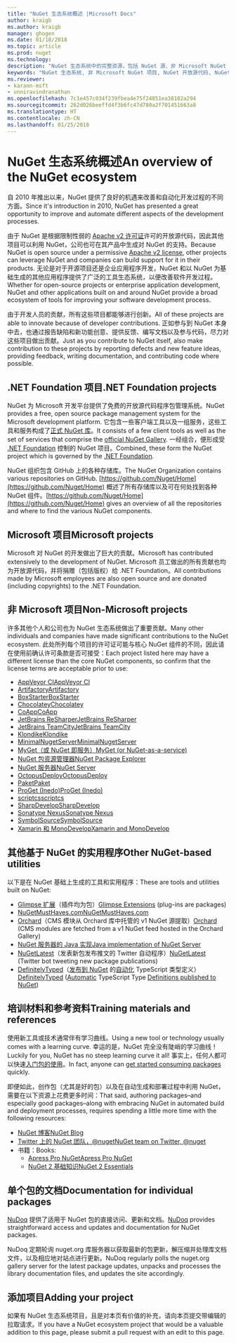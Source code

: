 ```yaml
---
title: "NuGet 生态系统概述 |Microsoft Docs"
author: kraigb
ms.author: kraigb
manager: ghogen
ms.date: 01/18/2018
ms.topic: article
ms.prod: nuget
ms.technology: 
description: "NuGet 生态系统中的完整资源，包括 NuGet 源、非 Microsoft NuGet 项目、实用程序和培训材料。"
keywords: "NuGet 生态系统, 非 Microsoft NuGet 项目, NuGet 开放源代码, NuGet 实用程序, NuGet 培训材料"
ms.reviewer:
- karann-msft
- unniravindranathan
ms.openlocfilehash: 7c1e457c034f239fbea4e75f24851ea38182a294
ms.sourcegitcommit: 262d026beeffd4f3b6fc47d780a2f701451663a8
ms.translationtype: HT
ms.contentlocale: zh-CN
ms.lasthandoff: 01/25/2018
---
```

# <a name="an-overview-of-the-nuget-ecosystem"></a><span data-ttu-id="8e210-104">NuGet 生态系统概述</span><span class="sxs-lookup"><span data-stu-id="8e210-104">An overview of the NuGet ecosystem</span></span>

<span data-ttu-id="8e210-105">自 2010 年推出以来，NuGet 提供了良好的机遇来改善和自动化开发过程的不同方面。</span><span class="sxs-lookup"><span data-stu-id="8e210-105">Since it's introduction in 2010, NuGet has presented a great opportunity to improve and automate different aspects of the development processes.</span></span>

<span data-ttu-id="8e210-106">由于 NuGet 是根据限制性弱的 [Apache v2 许可证](http://choosealicense.com/licenses/apache/)许可的开放源代码，因此其他项目可以利用 NuGet，公司也可在其产品中生成对 NuGet 的支持。</span><span class="sxs-lookup"><span data-stu-id="8e210-106">Because NuGet is open source under a permissive [Apache v2 license](http://choosealicense.com/licenses/apache/), other projects can leverage NuGet and companies can build support for it in their products.</span></span> <span data-ttu-id="8e210-107">无论是对于开源项目还是企业应用程序开发，NuGet 和以 NuGet 为基础生成的其他应用程序提供了广泛的工具生态系统，以便改善软件开发过程。</span><span class="sxs-lookup"><span data-stu-id="8e210-107">Whether for open-source projects or enterprise application development, NuGet and other applications built on and around NuGet provide a broad ecosystem of tools for improving your software development process.</span></span>

<span data-ttu-id="8e210-108">由于开发人员的贡献，所有这些项目都能够进行创新。</span><span class="sxs-lookup"><span data-stu-id="8e210-108">All of these projects are able to innovate because of developer contributions.</span></span> <span data-ttu-id="8e210-109">正如参与到 NuGet 本身中去，也通过报告缺陷和新功能创意、提供反馈、编写文档以及参与代码，尽力对这些项目做出贡献。</span><span class="sxs-lookup"><span data-stu-id="8e210-109">Just as you contribute to NuGet itself, also make contribution to these projects by reporting defects and new feature ideas, providing feedback, writing documentation, and contributing code where possible.</span></span>

## <a name="net-foundation-projects"></a><span data-ttu-id="8e210-110">.NET Foundation 项目</span><span class="sxs-lookup"><span data-stu-id="8e210-110">.NET Foundation projects</span></span>

<span data-ttu-id="8e210-111">NuGet 为 Microsoft 开发平台提供了免费的开放源代码程序包管理系统。</span><span class="sxs-lookup"><span data-stu-id="8e210-111">NuGet provides a free, open source package management system for the Microsoft development platform.</span></span> <span data-ttu-id="8e210-112">它包含一些客户端工具以及一组服务，这些工具和服务构成了[正式 NuGet 库](http://www.nuget.org)。</span><span class="sxs-lookup"><span data-stu-id="8e210-112">It consists of a few client tools as well as the set of services that comprise the [official NuGet Gallery](http://www.nuget.org).</span></span> <span data-ttu-id="8e210-113">一经组合，便形成受 [.NET Foundation](http://www.dotnetfoundation.org/) 控制的 NuGet 项目。</span><span class="sxs-lookup"><span data-stu-id="8e210-113">Combined, these form the NuGet project which is governed by the [.NET Foundation](http://www.dotnetfoundation.org/).</span></span>

<span data-ttu-id="8e210-114">NuGet 组织包含 GitHub 上的各种存储库。</span><span class="sxs-lookup"><span data-stu-id="8e210-114">The NuGet Organization contains various repositories on GitHub.</span></span> <span data-ttu-id="8e210-115">[https://github.com/Nuget/Home](https://github.com/Nuget/Home) 概述了所有存储库以及可在何处找到各种 NuGet 组件。</span><span class="sxs-lookup"><span data-stu-id="8e210-115">[https://github.com/Nuget/Home](https://github.com/Nuget/Home) gives an overview of all the repositories and where to find the various NuGet components.</span></span>

## <a name="microsoft-projects"></a><span data-ttu-id="8e210-116">Microsoft 项目</span><span class="sxs-lookup"><span data-stu-id="8e210-116">Microsoft projects</span></span>

<span data-ttu-id="8e210-117">Microsoft 对 NuGet 的开发做出了巨大的贡献。</span><span class="sxs-lookup"><span data-stu-id="8e210-117">Microsoft has contributed extensively to the development of NuGet.</span></span> <span data-ttu-id="8e210-118">Microsoft 员工做出的所有贡献也均为开放源代码，并将捐赠（包括版权）给 .NET Foundation。</span><span class="sxs-lookup"><span data-stu-id="8e210-118">All contributions made by Microsoft employees are also open source and are donated (including copyrights) to the .NET Foundation.</span></span>

## <a name="non-microsoft-projects"></a><span data-ttu-id="8e210-119">非 Microsoft 项目</span><span class="sxs-lookup"><span data-stu-id="8e210-119">Non-Microsoft projects</span></span>

<span data-ttu-id="8e210-120">许多其他个人和公司也为 NuGet 生态系统做出了重要贡献。</span><span class="sxs-lookup"><span data-stu-id="8e210-120">Many other individuals and companies have made significant contributions to the NuGet ecosystem.</span></span> <span data-ttu-id="8e210-121">此处所列每个项目的许可证可能与核心 NuGet 组件的不同，因此请在使用前确认许可条款是否可接受：</span><span class="sxs-lookup"><span data-stu-id="8e210-121">Each project listed here may have a different license than the core NuGet components, so confirm that the license terms are acceptable prior to use:</span></span>

- [<span data-ttu-id="8e210-122">AppVeyor CI</span><span class="sxs-lookup"><span data-stu-id="8e210-122">AppVeyor CI</span></span>](https://www.appveyor.com/)
- [<span data-ttu-id="8e210-123">Artifactory</span><span class="sxs-lookup"><span data-stu-id="8e210-123">Artifactory</span></span>](https://www.jfrog.com/artifactory/)
- [<span data-ttu-id="8e210-124">BoxStarter</span><span class="sxs-lookup"><span data-stu-id="8e210-124">BoxStarter</span></span>](http://boxstarter.org/)
- [<span data-ttu-id="8e210-125">Chocolatey</span><span class="sxs-lookup"><span data-stu-id="8e210-125">Chocolatey</span></span>](https://chocolatey.org/)
- [<span data-ttu-id="8e210-126">CoApp</span><span class="sxs-lookup"><span data-stu-id="8e210-126">CoApp</span></span>](http://coapp.org/)
- [<span data-ttu-id="8e210-127">JetBrains ReSharper</span><span class="sxs-lookup"><span data-stu-id="8e210-127">JetBrains ReSharper</span></span>](https://resharper-plugins.jetbrains.com/)
- [<span data-ttu-id="8e210-128">JetBrains TeamCity</span><span class="sxs-lookup"><span data-stu-id="8e210-128">JetBrains TeamCity</span></span>](https://www.jetbrains.com/teamcity/)
- [<span data-ttu-id="8e210-129">Klondike</span><span class="sxs-lookup"><span data-stu-id="8e210-129">Klondike</span></span>](https://github.com/themotleyfool/Klondike)
- [<span data-ttu-id="8e210-130">MinimalNugetServer</span><span class="sxs-lookup"><span data-stu-id="8e210-130">MinimalNugetServer</span></span>](https://github.com/TanukiSharp/MinimalNugetServer)
- [<span data-ttu-id="8e210-131">MyGet（或 NuGet 即服务）</span><span class="sxs-lookup"><span data-stu-id="8e210-131">MyGet (or NuGet-as-a-service)</span></span>](http://www.myget.org/)
- [<span data-ttu-id="8e210-132">NuGet 包资源管理器</span><span class="sxs-lookup"><span data-stu-id="8e210-132">NuGet Package Explorer</span></span>](https://github.com/NuGetPackageExplorer/NuGetPackageExplorer)
- [<span data-ttu-id="8e210-133">NuGet 服务器</span><span class="sxs-lookup"><span data-stu-id="8e210-133">NuGet Server</span></span>](http://nugetserver.net/)
- [<span data-ttu-id="8e210-134">OctopusDeploy</span><span class="sxs-lookup"><span data-stu-id="8e210-134">OctopusDeploy</span></span>](https://octopus.com/)
- [<span data-ttu-id="8e210-135">Paket</span><span class="sxs-lookup"><span data-stu-id="8e210-135">Paket</span></span>](https://fsprojects.github.io/Paket/)
- [<span data-ttu-id="8e210-136">ProGet (Inedo)</span><span class="sxs-lookup"><span data-stu-id="8e210-136">ProGet (Inedo)</span></span>](http://inedo.com/proget)
- [<span data-ttu-id="8e210-137">scriptcs</span><span class="sxs-lookup"><span data-stu-id="8e210-137">scriptcs</span></span>](http://scriptcs.net/)
- [<span data-ttu-id="8e210-138">SharpDevelop</span><span class="sxs-lookup"><span data-stu-id="8e210-138">SharpDevelop</span></span>](http://community.sharpdevelop.net/blogs/mattward/archive/2011/01/23/NuGetSupportInSharpDevelop.aspx)
- [<span data-ttu-id="8e210-139">Sonatype Nexus</span><span class="sxs-lookup"><span data-stu-id="8e210-139">Sonatype Nexus</span></span>](http://www.sonatype.com/nexus-repository-sonatype)
- [<span data-ttu-id="8e210-140">SymbolSource</span><span class="sxs-lookup"><span data-stu-id="8e210-140">SymbolSource</span></span>](http://www.symbolsource.org/Public)
- [<span data-ttu-id="8e210-141">Xamarin 和 MonoDevelop</span><span class="sxs-lookup"><span data-stu-id="8e210-141">Xamarin and MonoDevelop</span></span>](https://github.com/mrward/monodevelop-nuget-addin)

## <a name="other-nuget-based-utilities"></a><span data-ttu-id="8e210-142">其他基于 NuGet 的实用程序</span><span class="sxs-lookup"><span data-stu-id="8e210-142">Other NuGet-based utilities</span></span>

<span data-ttu-id="8e210-143">以下是在 NuGet 基础上生成的工具和实用程序：</span><span class="sxs-lookup"><span data-stu-id="8e210-143">These are tools and utilities built on NuGet:</span></span>

- <span data-ttu-id="8e210-144">[Glimpse 扩展](http://getglimpse.com/Packages)（插件均为包）</span><span class="sxs-lookup"><span data-stu-id="8e210-144">[Glimpse Extensions](http://getglimpse.com/Packages) (plug-ins are packages)</span></span>
- [<span data-ttu-id="8e210-145">NuGetMustHaves.com</span><span class="sxs-lookup"><span data-stu-id="8e210-145">NuGetMustHaves.com</span></span>](http://nugetmusthaves.com/)
- <span data-ttu-id="8e210-146">[Orchard](http://www.orchardproject.net/)（CMS 模块从 Orchard 库中托管的 v1 NuGet 源提取）</span><span class="sxs-lookup"><span data-stu-id="8e210-146">[Orchard](http://www.orchardproject.net/) (CMS modules are fetched from a v1 NuGet feed hosted in the Orchard Gallery)</span></span>
- [<span data-ttu-id="8e210-147">NuGet 服务器的 Java 实现</span><span class="sxs-lookup"><span data-stu-id="8e210-147">Java implementation of NuGet Server</span></span>](http://jonnyzzz.com/blog/2012/03/07/nuget-server-in-pure-java/)
- <span data-ttu-id="8e210-148">[NuGetLatest](https://twitter.com/NuGetLatest)（发表新包发布推文的 Twitter 自动程序）</span><span class="sxs-lookup"><span data-stu-id="8e210-148">[NuGetLatest](https://twitter.com/NuGetLatest) (Twitter bot tweeting new package publications)</span></span>
- <span data-ttu-id="8e210-149">[DefinitelyTyped](http://definitelytyped.org/)（[发布到 NuGet](http://www.nuget.org/packages?q=DefinitelyTyped) 的[自动化](https://github.com/DefinitelyTyped/NugetAutomation/) TypeScript 类型定义）</span><span class="sxs-lookup"><span data-stu-id="8e210-149">[DefinitelyTyped](http://definitelytyped.org/) ([Automatic](https://github.com/DefinitelyTyped/NugetAutomation/) TypeScript Type [Definitions published to NuGet](http://www.nuget.org/packages?q=DefinitelyTyped))</span></span>

## <a name="training-materials-and-references"></a><span data-ttu-id="8e210-150">培训材料和参考资料</span><span class="sxs-lookup"><span data-stu-id="8e210-150">Training materials and references</span></span>

<span data-ttu-id="8e210-151">使用新工具或技术通常伴有学习曲线。</span><span class="sxs-lookup"><span data-stu-id="8e210-151">Using a new tool or technology usually comes with a learning curve.</span></span> <span data-ttu-id="8e210-152">幸运的是，NuGet 完全没有陡峭的学习曲线！</span><span class="sxs-lookup"><span data-stu-id="8e210-152">Luckily for you, NuGet has no steep learning curve it all!</span></span> <span data-ttu-id="8e210-153">事实上，任何人都可以快速[入门包的使用](../quickstart/use-a-package.md)。</span><span class="sxs-lookup"><span data-stu-id="8e210-153">In fact, anyone can [get started consuming packages](../quickstart/use-a-package.md) quickly.</span></span>

<span data-ttu-id="8e210-154">即便如此，创作包（尤其是好的包）以及在自动生成和部署过程中利用 NuGet，需要在以下资源上花费更多时间：</span><span class="sxs-lookup"><span data-stu-id="8e210-154">That said, authoring packages–and especially good packages–along with  embracing NuGet in automated build and deployment processes, requires spending a little more time with the following resources:</span></span>

- [<span data-ttu-id="8e210-155">NuGet 博客</span><span class="sxs-lookup"><span data-stu-id="8e210-155">NuGet Blog</span></span>](http://blog.nuget.org/)
- [<span data-ttu-id="8e210-156">Twitter 上的 NuGet 团队，@nuget</span><span class="sxs-lookup"><span data-stu-id="8e210-156">NuGet team on Twitter, @nuget</span></span>](http://twitter.com/nuget)
- <span data-ttu-id="8e210-157">书籍：</span><span class="sxs-lookup"><span data-stu-id="8e210-157">Books:</span></span>
  - [<span data-ttu-id="8e210-158">Apress Pro NuGet</span><span class="sxs-lookup"><span data-stu-id="8e210-158">Apress Pro NuGet</span></span>](http://bit.ly/ProNuGet)
  - [<span data-ttu-id="8e210-159">NuGet 2 基础知识</span><span class="sxs-lookup"><span data-stu-id="8e210-159">NuGet 2 Essentials</span></span>](http://www.amazon.com/NuGet-2-Essentials-Damir-Arh-ebook/dp/B00GTQD5M4)

## <a name="documentation-for-individual-packages"></a><span data-ttu-id="8e210-160">单个包的文档</span><span class="sxs-lookup"><span data-stu-id="8e210-160">Documentation for individual packages</span></span>

<span data-ttu-id="8e210-161">[NuDoq](http://nudoq.org) 提供了适用于 NuGet 包的直接访问、更新和文档。</span><span class="sxs-lookup"><span data-stu-id="8e210-161">[NuDoq](http://nudoq.org) provides straightforward access and updates and documentation for NuGet packages.</span></span>

<span data-ttu-id="8e210-162">NuDoq 定期轮询 nuget.org 库服务器以获取最新的包更新，解压缩并处理库文档文件，以及相应地对站点进行更新。</span><span class="sxs-lookup"><span data-stu-id="8e210-162">NuDoq regularly polls the nuget.org gallery server for the latest package updates, unpacks and processes the library documentation files, and updates the site accordingly.</span></span>

## <a name="adding-your-project"></a><span data-ttu-id="8e210-163">添加项目</span><span class="sxs-lookup"><span data-stu-id="8e210-163">Adding your project</span></span>

<span data-ttu-id="8e210-164">如果有 NuGet 生态系统项目，且是对本页有价值的补充，请向本页提交带编辑的拉取请求。</span><span class="sxs-lookup"><span data-stu-id="8e210-164">If you have a NuGet ecosystem project that would be a valuable addition to this page, please  submit a pull request with an edit to this page.</span></span>
